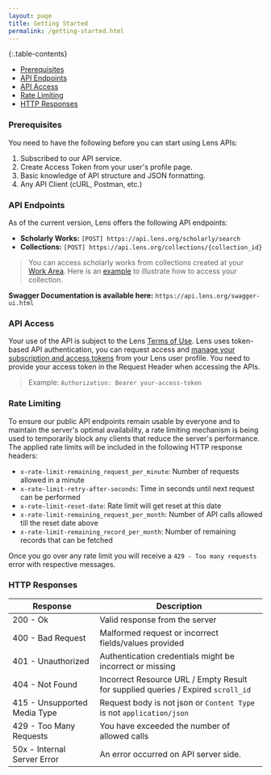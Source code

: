 ```yaml
---
layout: page
title: Getting Started
permalink: /getting-started.html
---
```


{:.table-contents}
- [Prerequisites](#prerequisites)
- [API Endpoints](#api-endpoints)
- [API Access](#api-access)
- [Rate Limiting](#rate-limiting)
- [HTTP Responses](#http-responses)


### Prerequisites

You need to have the following before you can start using Lens APIs:

1. Subscribed to our API service.
2. Create Access Token from your user's profile page.
3. Basic knowledge of API structure and JSON formatting.
4. Any API Client (cURL, Postman, etc.)

### API Endpoints

As of the current version, Lens offers the following API endpoints:

- **Scholarly Works:** `[POST] https://api.lens.org/scholarly/search`
- **Collections:** `[POST] https://api.lens.org/collections/{collection_id}`
> You can access scholarly works from collections created at your [Work Area].
> Here is an [example]({{site.baseurl}}/examples.html#access-your-collection) to illustrate how to access your collection.

**Swagger Documentation is available here:** `https://api.lens.org/swagger-ui.html`

### API Access

Your use of the API is subject to the Lens [Terms of Use]. Lens uses token-based API authentication, you can request access and [manage your subscription and access tokens] from your Lens user profile. You need to provide your access token in the Request Header when accessing the APIs.

>Example: ```Authorization: Bearer your-access-token```


### Rate Limiting

To ensure our public API endpoints remain usable by everyone and to maintain the server's optimal availability, a rate limiting mechanism is being used to temporarily block any clients that reduce the server's performance. The applied rate limits will be included in the following HTTP response headers:

- `x-rate-limit-remaining_request_per_minute`: Number of requests allowed in a minute
- `x-rate-limit-retry-after-seconds`: Time in seconds until next request can be performed
- `x-rate-limit-reset-date`: Rate limit will get reset at this date
- `x-rate-limit-remaining_request_per_month`: Number of API calls allowed till the reset date above
- `x-rate-limit-remaining_record_per_month`: Number of remaining records that can be fetched

Once you go over any rate limit you will receive a `429 - Too many requests` error with respective messages.

### HTTP Responses

Response |  Description  |  
 ------- | -------|
200 - Ok | Valid response from the server
400 - Bad Request | Malformed request or incorrect fields/values provided
401 - Unauthorized | Authentication credentials might be incorrect or missing
404 - Not Found | Incorrect Resource URL / Empty Result for supplied queries / Expired `scroll_id`
415 - Unsupported Media Type | Request body is not json or `Content Type` is not `application/json`
429 - Too Many Requests | You have exceeded the number of allowed calls
50x	- Internal Server Error	| An error occurred on API server side.

[manage your subscription and access tokens]: <http://lens.org/lens/user/subscriptions>
[Terms of Use]: <https://about.lens.org/policies/#termsuse>
[Work Area]: <https://www.lens.org/lens/user/collections>
